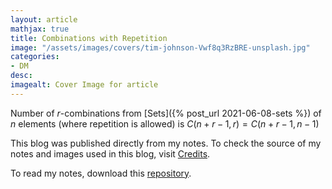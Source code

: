 ```yaml
---
layout: article
mathjax: true
title: Combinations with Repetition
image: "/assets/images/covers/tim-johnson-Vwf8q3RzBRE-unsplash.jpg"
categories:
- DM
desc:   
imagealt: Cover Image for article
---
```


Number of $r$-combinations from [Sets]({% post_url 2021-06-08-sets %}) of $n$ elements (where repetition is allowed) is $C(n+r-1, r) = C(n+r-1, n-1)$

































































































































































































































































































































































































This blog was published directly from my notes.
To check the source of my notes and images used in this blog, visit <a href="/credits.html" target="_blank">Credits</a>.

To read my notes, download this <a href="https://github.com/bovem/CS" target="blank">repository</a>.